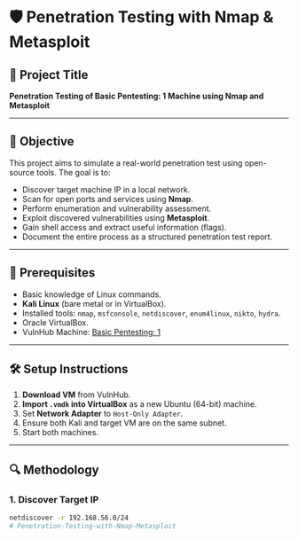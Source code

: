 # 🛡️ Penetration Testing with Nmap & Metasploit

## 📌 Project Title
**Penetration Testing of Basic Pentesting: 1 Machine using Nmap and Metasploit**

---

## 🎯 Objective

This project aims to simulate a real-world penetration test using open-source tools. The goal is to:

- Discover target machine IP in a local network.
- Scan for open ports and services using **Nmap**.
- Perform enumeration and vulnerability assessment.
- Exploit discovered vulnerabilities using **Metasploit**.
- Gain shell access and extract useful information (flags).
- Document the entire process as a structured penetration test report.

---

## 🧱 Prerequisites

- Basic knowledge of Linux commands.
- **Kali Linux** (bare metal or in VirtualBox).
- Installed tools: `nmap`, `msfconsole`, `netdiscover`, `enum4linux`, `nikto`, `hydra`.
- Oracle VirtualBox.
- VulnHub Machine: [Basic Pentesting: 1](https://www.vulnhub.com/entry/basic-pentesting-1,216/)

---

## 🛠️ Setup Instructions

1. **Download VM** from VulnHub.
2. **Import `.vmdk` into VirtualBox** as a new Ubuntu (64-bit) machine.
3. Set **Network Adapter** to `Host-Only Adapter`.
4. Ensure both Kali and target VM are on the same subnet.
5. Start both machines.

---

## 🔍 Methodology

### 1. Discover Target IP
```bash
netdiscover -r 192.168.56.0/24
# Penetration-Testing-with-Nmap-Metasploit
